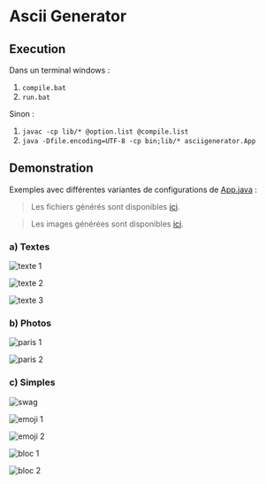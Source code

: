 # Ascii Generator

## Execution

Dans un terminal windows :

1. `compile.bat`
2. `run.bat`

Sinon :

1. `javac -cp lib/* @option.list @compile.list`
2. `java -Dfile.encoding=UTF-8 -cp bin;lib/* asciigenerator.App`

## Demonstration

Exemples avec différentes variantes de configurations de [App.java](src/asciigenerator/App.java) :
> Les fichiers générés sont disponibles [ici](.github/resultats/).

> Les images générées sont disponibles [ici](.github/images/).

### a) Textes

![texte 1](.github/images/texte-1.png)

![texte 2](.github/images/texte-2.png)

![texte 3](.github/images/texte-3.png)

### b) Photos

![paris 1](.github/images/paris-1.png)

![paris 2](.github/images/paris-2.png)

### c) Simples

![swag](.github/images/swag.png)

![emoji 1](.github/images/emoji-1.png)

![emoji 2](.github/images/emoji-2.png)

![bloc 1](.github/images/bloc-1.png)

![bloc 2](.github/images/bloc-2.png)
